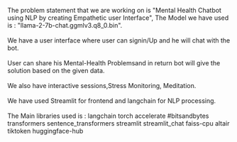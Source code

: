 The problem statement that we are working on is "Mental Health Chatbot using NLP by creating Empathetic user Interface", The Model we have used is : "llama-2-7b-chat.ggmlv3.q8_0.bin".<br><br>
We have a user interface where user can signin/Up and he will chat with the bot.<br><br>
User can share his Mental-Health Problemsand in return bot will give the solution based on the given data.<br><br>
We also have interactive sessions,Stress Monitoring, Meditation.<br><br>
We have used Streamlit for frontend and langchain for NLP processing.<br><br>
The Main libraries used is : 
langchain
torch
accelerate
#bitsandbytes
transformers
sentence_transformers
streamlit
streamlit_chat
faiss-cpu
altair
tiktoken
huggingface-hub



